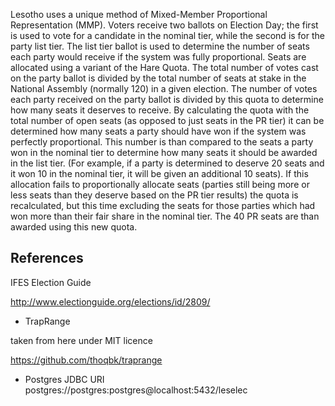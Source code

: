 Lesotho uses a unique method of Mixed-Member Proportional Representation (MMP). Voters receive two ballots on Election Day; the first is used to vote for a candidate in the nominal tier, while the second is for the party list tier. The list tier ballot is used to determine the number of seats each party would receive if the system was fully proportional. Seats are allocated using a variant of the Hare Quota. The total number of votes cast on the party ballot is divided by the total number of seats at stake in the National Assembly (normally 120) in a given election. The number of votes each party received on the party ballot is divided by this quota to determine how many seats it deserves to receive. By calculating the quota with the total number of open seats (as opposed to just seats in the PR tier) it can be determined how many seats a party should have won if the system was perfectly proportional. This number is than compared to the seats a party won in the nominal tier to determine how many seats it should be awarded in the list tier. (For example, if a party is determined to deserve 20 seats and it won 10 in the nominal tier, it will be given an additional 10 seats). If this allocation fails to proportionally allocate seats (parties still being more or less seats than they deserve based on the PR tier results) the quota is recalculated, but this time excluding the seats for those parties which had won more than their fair share in the nominal tier. The 40 PR seats are than awarded using this new quota.

## References
IFES Election Guide

http://www.electionguide.org/elections/id/2809/

* TrapRange

taken from here under MIT licence

https://github.com/thoqbk/traprange

* Postgres JDBC URI
postgres://postgres:postgres@localhost:5432/leselec
